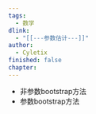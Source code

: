 ```yaml
---
tags:
  - 数学
dlink:
  - "[[---参数估计---]]"
author:
  - Cyletix
finished: false
chapter:
---
```

- 非参数bootstrap方法
- 参数bootstrap方法